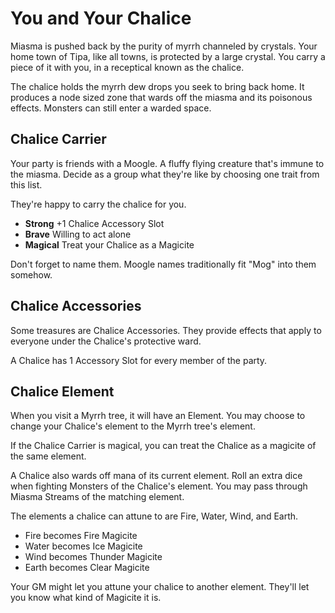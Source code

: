 # You and Your Chalice

Miasma is pushed back by the purity of myrrh channeled by crystals. Your home town of Tipa, like all towns, is protected by a large crystal. You carry a piece of it with you, in a receptical known as the chalice.

The chalice holds the myrrh dew drops you seek to bring back home. It produces a node sized zone that wards off the miasma and its poisonous effects. Monsters can still enter a warded space.

## Chalice Carrier

Your party is friends with a Moogle. A fluffy flying creature that's immune to the miasma. Decide as a group what they're like by choosing one trait from this list.

They're happy to carry the chalice for you.

-   **Strong** +1 Chalice Accessory Slot
-   **Brave** Willing to act alone
-   **Magical** Treat your Chalice as a Magicite

Don't forget to name them. Moogle names traditionally fit "Mog" into them somehow.

## Chalice Accessories

Some treasures are Chalice Accessories. They provide effects that apply to everyone under the Chalice's protective ward.

A Chalice has 1 Accessory Slot for every member of the party.

## Chalice Element

When you visit a Myrrh tree, it will have an Element. You may choose to change your Chalice's element to the Myrrh tree's element.

If the Chalice Carrier is magical, you can treat the Chalice as a magicite of the same element.

A Chalice also wards off mana of its current element. Roll an extra dice when fighting Monsters of the Chalice's element. You may pass through Miasma Streams of the matching element.

<!-- TODO Standardize all wording. Miasma Stream was previously Mana Stream. -->

The elements a chalice can attune to are Fire, Water, Wind, and Earth.

-   Fire becomes Fire Magicite
-   Water becomes Ice Magicite
-   Wind becomes Thunder Magicite
-   Earth becomes Clear Magicite

Your GM might let you attune your chalice to another element. They'll let you know what kind of Magicite it is.
